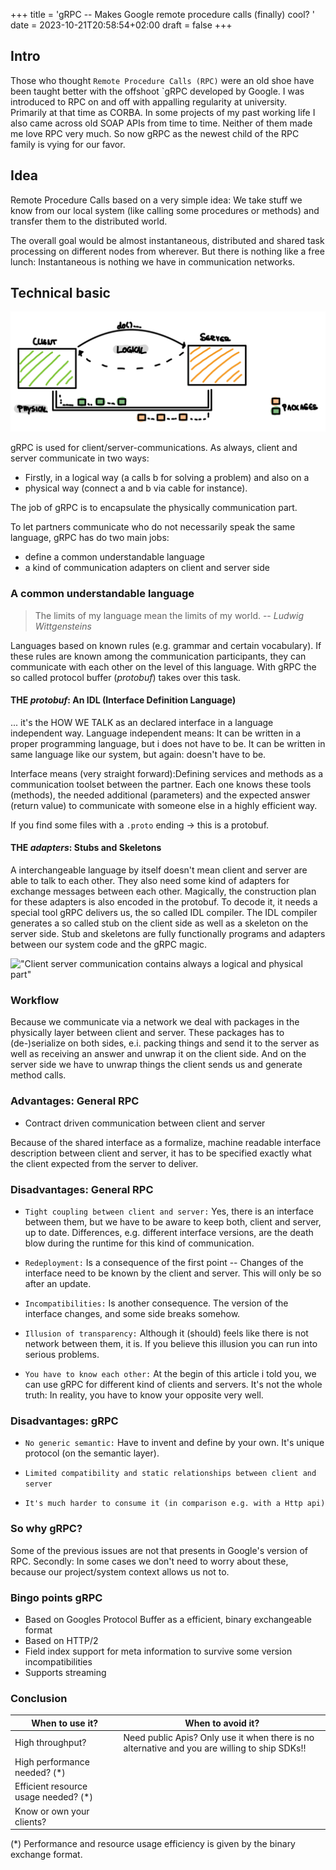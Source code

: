 +++
title = 'gRPC -- Makes Google remote procedure calls (finally) cool? '
date = 2023-10-21T20:58:54+02:00
draft = false
+++

## Intro
Those who thought `Remote Procedure Calls (RPC)` were an old shoe have been taught better with the offshoot `gRPC developed by Google. I was introduced to RPC on and off with appalling regularity at university. Primarily at that time as CORBA. In some projects of my past working life I also came across old SOAP APIs from time to time. Neither of them made me love RPC very much. So now gRPC as the newest child of the RPC family is vying for our favor.


## Idea
Remote Procedure Calls based on a very simple idea: We take stuff we know from our local system (like calling some procedures or methods) and transfer them to the distributed world. 


The overall goal would be almost instantaneous, distributed and shared task processing on different nodes from wherever. But there is nothing like a free lunch: Instantaneous is nothing we have in communication networks.


## Technical basic

!["Client server communication contains always a logical and physical part"](../../static/images/clientServerGeneral.png)

gRPC is used for client/server-communications.
As always, client and server communicate in two ways: 
* Firstly, in a logical way (a calls b for solving a problem) and also on a 
* physical way (connect a and b via cable for instance). 

The job of gRPC is to encapsulate the physically communication part. 

To let partners communicate who do not necessarily speak the same language, gRPC has do two main jobs:  
* define a common understandable language 
* a kind of communication adapters on client and server side 


### A common understandable language 
> The limits of my language mean the limits of my world.
> -- <cite>Ludwig Wittgensteins</cite>
 
Languages based on known rules (e.g. grammar and certain vocabulary). If these rules are known among the communication participants, they can communicate with each other on the level of this language. 
With gRPC the so called protocol buffer (_protobuf_) takes over this task. 

#### THE _protobuf_: An IDL (Interface Definition Language)
... it's the HOW WE TALK as an declared interface in a language independent way. Language independent means: It can be written in a proper programming language, but i does not have to be. It can be written in same language like our system, but again: doesn't have to be.

Interface means (very straight forward):Defining services and methods as a communication toolset between the partner. Each one knows these tools (methods), the needed additional (parameters) and the expected answer (return value) to communicate with someone else in a highly efficient way.  

If you find some files with a ```.proto``` ending -> this is a protobuf. 


#### THE _adapters_: Stubs and Skeletons
A interchangeable language by itself doesn't mean client and server are able to talk to each other. They also need some kind of adapters for exchange messages between each other. Magically, the construction plan for these adapters is also encoded in the protobuf. To decode it, it needs a special tool gRPC delivers us, the so called IDL compiler. The IDL compiler generates a so called stub on the client side as well as a skeleton on the server side. Stub and skeletons are fully functionally programs and adapters between our system code and the gRPC magic.

!["Client server communication contains always a logical and physical part"](/Users/jenniferwitzig/blog/blog/static/gRPC.png)

### Workflow
Because we communicate via a network we deal with packages in the physically layer between client and server. These packages has to (de-)serialize on both sides, e.i. packing things and send it to the server as well as receiving an answer and unwrap it on the client side. And on the server side we have to unwrap things the client sends us and generate method calls. 


### Advantages: General RPC
* Contract driven communication between client and server

Because of the shared interface as a formalize, machine readable interface description between client and server, it has to be specified exactly what the client expected from the server to deliver. 

### Disadvantages: General RPC
* `Tight coupling between client and server:` Yes, there is an interface between them, but we have to be aware to keep both, client and server, up to date. Differences, e.g. different interface versions, are the death blow during the runtime for this kind of communication. 

* `Redeployment:` Is a consequence of the first point -- Changes of the interface need to be known by the client and server. This will only be so after an update. 

* `Incompatibilities:`
Is another consequence. The version of the interface changes, and some side breaks somehow. 

* `Illusion of transparency:` Although it (should) feels like there is not network between them, it is. If you believe this illusion you can run into serious problems. 

* `You have to know each other:` At the begin of this article i told you, we can use gRPC for different kind of clients and servers. It's not the whole truth: In reality, you have to know your opposite very well.  

### Disadvantages: gRPC
* `No generic semantic:`
Have to invent and define by your own. It's unique protocol (on the semantic layer). 

* `Limited compatibility and static relationships between client and server`
* `It's much harder to consume it (in comparison e.g. with a Http api)`


### So why gRPC?
Some of the previous issues are not that presents in Google's version of RPC. Secondly: In some cases we don't need to worry about these, because our project/system context allows us not to.

###  Bingo points gRPC
* Based on Googles Protocol Buffer as a efficient, binary exchangeable format
* Based on  HTTP/2
* Field index support for meta information to survive some version incompatibilities 
* Supports streaming

###  Conclusion
| When to use it?                      | When to avoid it?                                                                             |
|--------------------------------------|-----------------------------------------------------------------------------------------------|
| High throughput?                     | Need public Apis? Only use it when there is no alternative and you are willing to ship SDKs!! |
| High performance needed? (*)         |                                                                                               |
| Efficient resource usage needed? (*) |                                                                                               |
| Know or own your clients?            |                                                                                               |

(*) Performance and resource usage efficiency is given by the binary exchange format. 

